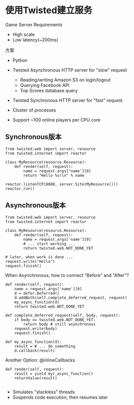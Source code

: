 # 使用Twisted建立服务
Game Server Requirements
* High scale
* Low latency(~200ms)

方案
* Python
* Twisted Asynchronous HTTP server for "slow" request
  - Reading/writing Amazon S3 on login/logout
  - Querying Facebook API
  - Top Scores database query

* Twisted Synchronous HTTP server for "fast" request
* Cluster of processes
* Support ~100 online players per CPU core

## Synchronous版本
```
from twisted.web import server, resource
from twisted.internet import reactor

class MyResource(resource.Resource):
    def render(self, request):
        name = request.args['name'][0]
        return "Hello %s!\n" % name

reactor.listenTCP(8080, server.Site(MyResource()))
reactor.run()
```

## Asynchronous版本
```
from twisted.web import server, resource
from twisted.internet import reactor

class MyResource(resource.Resource):
    def render(self, request):
        name = request.args['name'][0]
        # ... start working ...
        return twisted.web.NOT_DONE_YET

# later, when work is done ...
request.write("Hello")
request.finish()
```

When Asynchronous, how to connect "Before" and "After"?

```
def render(self, request):
    name = request.args['name'][0]
    d = defer.Deferred()
    d.addBoth(self.complete_deferred_request, request)
    my_async_function(d)
    return twisted.web.NOT_DONE_YET
    
def complete_deferred_request(self, body, request):
    if body == twisted.web.NOT_DONE_YET:
        return body # still asynchronous
    request.write(body)
    request.finish()
    
def my_async_function(d):
    result = # ... do something
    d.callback(result)
```

Another Option: @inlineCallbacks
```
def render(self, request):
    result = yield my)_async_function()
    returnValue(result)
    
```
* Simulates "stackless" threads
* Suspends code execution, then resumes later




